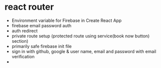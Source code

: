 # react router

- Environment variable for Firebase in Create React App
- firebase email password auth
- auth redirect
- private route setup
  (protected route using service(book now button) section)
- primarily safe firebase init file
- sign in with github, google & user name, email and password with email verification
-
